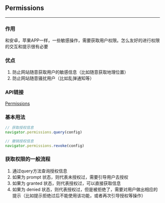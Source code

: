 ##  Permissions

---

### 作用
和安卓，苹果APP一样，一些敏感操作，需要获取用户权限。怎么友好的进行权限的交互和提示很有必要

### 优点
1. 防止网站随意获取用户的敏感信息（比如随意获取地理位置）
2. 防止网站随意骚扰用户（比如乱弹通知等）

### API链接
[Permissions](https://developer.mozilla.org/zh-CN/docs/Web/API/Permissions)

### 基本用法
```javascript
// 获取授权信息
navigator.permissions.query(config)

// 撤销授权信息
navigator.permissions.revoke(config)
```

### 获取权限的一般流程
1. 通过query方法查询授权信息
2. 如果为 prompt 状态，则代表未授权过，需要引导用户去授权
3. 如果为 granted 状态，则代表授权过，可以直接获取信息
4. 如果为 denied 状态，则代表授权过，但是被拒绝了，需要对用户做出相应的提示（比如提示拒绝过后不能使用该功能，或者再次引导授权等操作）

